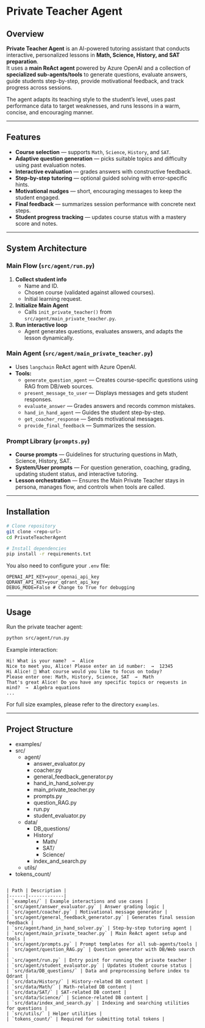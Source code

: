 # Private Teacher Agent

## Overview
**Private Teacher Agent** is an AI-powered tutoring assistant that conducts interactive, personalized lessons in **Math, Science, History, and SAT preparation**.  
It uses a **main ReAct agent** powered by Azure OpenAI and a collection of **specialized sub-agents/tools** to generate questions, evaluate answers, guide students step-by-step, provide motivational feedback, and track progress across sessions.

The agent adapts its teaching style to the student’s level, uses past performance data to target weaknesses, and runs lessons in a warm, concise, and encouraging manner.

---

## Features

- **Course selection** — supports `Math`, `Science`, `History`, and `SAT`.
- **Adaptive question generation** — picks suitable topics and difficulty using past evaluation notes.
- **Interactive evaluation** — grades answers with constructive feedback.
- **Step-by-step tutoring** — optional guided solving with error-specific hints.
- **Motivational nudges** — short, encouraging messages to keep the student engaged.
- **Final feedback** — summarizes session performance with concrete next steps.
- **Student progress tracking** — updates course status with a mastery score and notes.

---

## System Architecture

### Main Flow (`src/agent/run.py`)
1. **Collect student info**  
   - Name and ID.
   - Chosen course (validated against allowed courses).
   - Initial learning request.
2. **Initialize Main Agent**  
   - Calls `init_private_teacher()` from `src/agent/main_private_teacher.py`.
3. **Run interactive loop**  
   - Agent generates questions, evaluates answers, and adapts the lesson dynamically.

### Main Agent (`src/agent/main_private_teacher.py`)
- Uses `langchain` ReAct agent with Azure OpenAI.
- **Tools:**
  - `generate_question_agent` — Creates course-specific questions using RAG from DB/web sources.
  - `present_message_to_user` — Displays messages and gets student responses.
  - `evaluate_answer` — Grades answers and records common mistakes.
  - `hand_in_hand_agent` — Guides the student step-by-step.
  - `get_coacher_response` — Sends motivational messages.
  - `provide_final_feedback` — Summarizes the session.

### Prompt Library (`prompts.py`)
- **Course prompts** — Guidelines for structuring questions in Math, Science, History, SAT.
- **System/User prompts** — For question generation, coaching, grading, updating student status, and interactive tutoring.
- **Lesson orchestration** — Ensures the Main Private Teacher stays in persona, manages flow, and controls when tools are called.

---

## Installation

```bash
# Clone repository
git clone <repo-url>
cd PrivateTeacherAgent

# Install dependencies
pip install -r requirements.txt
```

You also need to configure your `.env` file:

```env
OPENAI_API_KEY=your_openai_api_key
QDRANT_API_KEY=your_qdrant_api_key
DEBUG_MODE=False # Change to True for debugging
```

---

## Usage

Run the private teacher agent:

```bash
python src/agent/run.py
```

Example interaction:

```
Hi! What is your name?  →  Alice
Nice to meet you, Alice! Please enter an id number:  →  12345
Hi Alice! 👋 What course would you like to focus on today?
Please enter one: Math, History, Science, SAT  →  Math
That's great Alice! Do you have any specific topics or requests in mind?  →  Algebra equations
...
```
For full size examples, please refer to the directory `examples`.

---

## Project Structure
- examples/                       
- src/
   - agent/
      - answer_evaluator.py
      - coacher.py
      - general_feedback_generator.py
      - hand_in_hand_solver.py      
      - main_private_teacher.py    
      - prompts.py             
      - question_RAG.py            
      - run.py                   
      - student_evaluator.py      
   - data/
      - DB_questions/             
      - History/
         - Math/
         - SAT/
         - Science/
      - index_and_search.py         
   - utils/
- tokens_count/            
```

| Path | Description |
|------|-------------|
| `examples/` | Example interactions and use cases |
| `src/agent/answer_evaluator.py` | Answer grading logic |
| `src/agent/coacher.py` | Motivational message generator |
| `src/agent/general_feedback_generator.py` | Generates final session feedback |
| `src/agent/hand_in_hand_solver.py` | Step-by-step tutoring agent |
| `src/agent/main_private_teacher.py` | Main ReAct agent setup and tools |
| `src/agent/prompts.py` | Prompt templates for all sub-agents/tools |
| `src/agent/question_RAG.py` | Question generator with DB/Web search |
| `src/agent/run.py` | Entry point for running the private teacher |
| `src/agent/student_evaluator.py` | Updates student course status |
| `src/data/DB_questions/` | Data and preprocessing before index to Qdrant |
| `src/data/History/` | History-related DB content |
| `src/data/Math/` | Math-related DB content |
| `src/data/SAT/` | SAT-related DB content |
| `src/data/Science/` | Science-related DB content |
| `src/data/index_and_search.py` | Indexing and searching utilities for questions |
| `src/utils/` | Helper utilities |
| `tokens_count/` | Required for submitting total tokens |
